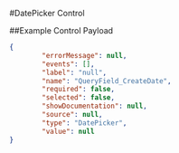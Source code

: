 #DatePicker Control

##Example Control Payload
```json
{
        "errorMessage": null,
        "events": [],
        "label": "null",
        "name": "QueryField_CreateDate",
        "required": false,
        "selected": false,
        "showDocumentation": null,
        "source": null,
        "type": "DatePicker",
        "value": null
}
```
